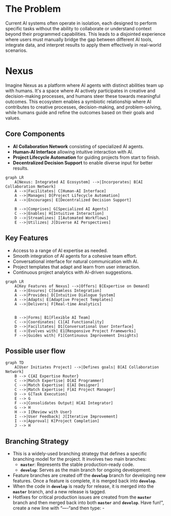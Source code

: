 # The Problem

Current AI systems often operate in isolation, each designed to perform specific tasks without the ability to collaborate or understand context beyond their programmed capabilities. This leads to a disjointed experience where users must manually bridge the gap between different AI tools, integrate data, and interpret results to apply them effectively in real-world scenarios.

# Nexus

Imagine Nexus as a platform where AI agents with distinct abilities team up with humans. It's a space where AI actively participates in creative and decision-making processes, and humans steer these towards meaningful outcomes. This ecosystem enables a symbiotic relationship where AI contributes to creative processes, decision-making, and problem-solving, while humans guide and refine the outcomes based on their goals and values.

## **Core Components**

- **AI Collaboration Network** consisting of specialized AI agents.
- **Human-AI Interface** allowing intuitive interaction with AI.
- **Project Lifecycle Automation** for guiding projects from start to finish.
- **Decentralized Decision Support** to enable diverse input for better results.

```mermaid
graph LR
    A[Nexus: Integrated AI Ecosystem] -->|Incorporates| B[AI Collaboration Network]
    A -->|Facilitates| C[Human-AI Interface]
    A -->|Manages| D[Project Lifecycle Automation]
    A -->|Encourages| E[Decentralized Decision Support]

    B -->|Comprises| G[Specialized AI Agents]
    C -->|Enables| H[Intuitive Interaction]
    D -->|Streamlines| I[Automated Workflows]
    E -->|Utilizes| J[Diverse AI Perspectives]
```

## **Key Features**

- Access to a range of AI expertise as needed.
- Smooth integration of AI agents for a cohesive team effort.
- Conversational interface for natural communication with AI.
- Project templates that adapt and learn from user interaction.
- Continuous project analytics with AI-driven suggestions.

```mermaid
graph LR
    A[Key Features of Nexus] -->|Offers| B[Expertise on Demand]
    A -->|Ensures| C[Seamless Integration]
    A -->|Provides| D[Intuitive Dialogue System]
    A -->|Adapts| E[Adaptive Project Templates]
    A -->|Delivers| F[Real-time Analytics]


    B -->|Forms| B1[Flexible AI Team]
    C -->|Coordinates| C1[AI Functionality]
    D -->|Facilitates| D1[Conversational User Interface]
    E -->|Evolves with| E1[Responsive Project Frameworks]
    F -->|Guides with| F1[Continuous Improvement Insights]

```

## Possible user flow

```mermaid
graph TD
    A[User Initiates Project] -->|Defines goals| B[AI Collaboration Network]
    B --> C{AI Expertise Router}
    C -->|Match Expertise| D[AI Programmer]
    C -->|Match Expertise| E[AI Designer]
    C -->|Match Expertise| F[AI Project Manager]
    D --> G[Task Execution]
    E --> G
    F -->|Consolidates Output| H[AI Integrator]
    G --> H
    H --> I{Review with User}
    I -->|User Feedback| J[Iterative Improvement]
    I -->|Approval| K[Project Completion]
    J --> H
```

## Branching Strategy

- This is a widely-used branching strategy that defines a specific branching model for the project. It involves two main branches:
    - **`master`**: Represents the stable production-ready code.
    - **`develop`**: Serves as the main branch for ongoing development.
- Feature branches are created off the **`develop`** branch for developing new features. Once a feature is complete, it is merged back into **`develop`**.
- When the code in **`develop`** is ready for release, it is merged into the **`master`** branch, and a new release is tagged.
- Hotfixes for critical production issues are created from the **`master`** branch and then merged back into both **`master`** and **`develop`**.
        Have fun!", create a new line with “—-“and then type: -
        
